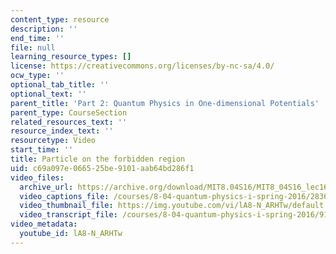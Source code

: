 ```yaml
---
content_type: resource
description: ''
end_time: ''
file: null
learning_resource_types: []
license: https://creativecommons.org/licenses/by-nc-sa/4.0/
ocw_type: ''
optional_tab_title: ''
optional_text: ''
parent_title: 'Part 2: Quantum Physics in One-dimensional Potentials'
parent_type: CourseSection
related_resources_text: ''
resource_index_text: ''
resourcetype: Video
start_time: ''
title: Particle on the forbidden region
uid: c69a097e-0665-25be-9101-aab64bd286f1
video_files:
  archive_url: https://archive.org/download/MIT8.04S16/MIT8_04S16_lec16_s6_300k.mp4
  video_captions_file: /courses/8-04-quantum-physics-i-spring-2016/2836e98ec4b155f88b9af58eee1eb551_lA8-N_ARHTw.vtt
  video_thumbnail_file: https://img.youtube.com/vi/lA8-N_ARHTw/default.jpg
  video_transcript_file: /courses/8-04-quantum-physics-i-spring-2016/9143d4113abdda4b5044d0545ca18879_lA8-N_ARHTw.pdf
video_metadata:
  youtube_id: lA8-N_ARHTw
---
```

